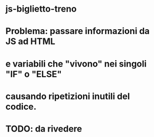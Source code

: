 # js-biglietto-treno
#
# Problema: passare informazioni da JS ad HTML
#
# e variabili che "vivono" nei singoli "IF" o "ELSE"
#
# causando ripetizioni inutili del codice.
#
# TODO: da rivedere
